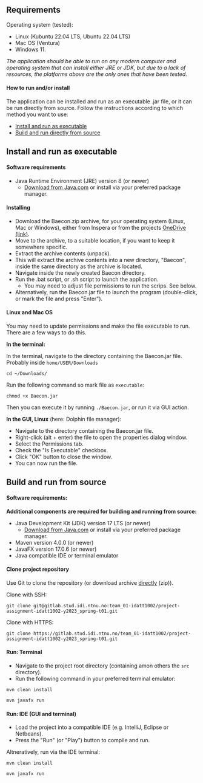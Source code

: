 ## Requirements

Operating system (tested):
- Linux (Kubuntu 22.04 LTS, Ubuntu 22.04 LTS)
- Mac OS (Ventura)
- Windows 11.

_The application should be able to run on any modern computer and operating system that can install either JRE or JDK, but due to a lack of resources, the platforms above are the only ones that have been tested._

#### How to run and/or install

The application can be installed and run as an executable .jar file, or it can be run directly from source. Follow the instructions according to which method you want to use:

- [Install and run as executable](https://gitlab.stud.idi.ntnu.no/team_01-idatt1002/project-assignment-idatt1002-y2023_spring-t01/-/wikis/Installation-Manual#install-and-run-as-executable)
- [Build and run directly from source](https://gitlab.stud.idi.ntnu.no/team_01-idatt1002/project-assignment-idatt1002-y2023_spring-t01/-/wikis/Installation-Manual#build-and-run-from-source)


## Install and run as executable

#### Software requirements

- Java Runtime Environment (JRE) version 8 (or newer) 
   - [Download from Java.com](https://www.java.com/en/download/) or install via your preferred package manager.


#### Installing
- Download the Baecon.zip archive, for your operating system (Linux, Mac or Windows), either from Inspera or from the projects [OneDrive (link)](https://studntnu-my.sharepoint.com/:f:/g/personal/jierikse_ntnu_no1/EpYrgFTRTDtBr85oTRZC4i0B5VVj5MwGV4pTgRca2CuWGA?e=Fx4Cbz).
- Move to the archive, to a suitable location, if you want to keep it somewhere specific.
- Extract the archive contents (unpack).
- This will extract the archive contents into a new directory, "Baecon", inside the same directory as the archive is located.
- Navigate inside the newly created Baecon directory.
- Run the .bat script, or .sh script to launch the application.
   - You may need to adjust file permissions to run the scrips. See below.
- Alternatively, run the Baecon.jar file to launch the program (double-click, or mark the file and press "Enter").

#### Linux and Mac OS

You may need to update permissions and make the file executable to run. There are a few ways to do this.

**In the terminal:**

In the terminal, navigate to the directory containing the Baecon.jar file. Probably inside `home/USER/Downloads`

`cd ~/Downloads/`

Run the following command so mark file as `executable`:

`chmod +x Baecon.jar`

Then you can execute it by running `./Baecon.jar`, or run it via GUI action.

**In the GUI, Linux** (here: Dolphin file manager):
- Navigate to the directory containing the Baecon.jar file.
- Right-click (alt + enter) the file to open the properties dialog window.
- Select the Permissions tab.
- Check the "Is Executable" checkbox.
- Click "OK" button to close the window.
- You can now run the file.



## Build and run from source


#### Software requirements:

**Additional components are required for building and running from source:**

- Java Development Kit (JDK) version 17 LTS (or newer)
   - [Download from Java.com](https://www.java.com/en/download/) or install via your preferred package manager.
- Maven version 4.0.0 (or newer)
- JavaFX version 17.0.6 (or newer)
- Java compatible IDE or terminal emulator

#### Clone project repository

Use Git to clone the repository (or download archive [directly](https://gitlab.stud.idi.ntnu.no/team_01-idatt1002/project-assignment-idatt1002-y2023_spring-t01/-/archive/main/project-assignment-idatt1002-y2023_spring-t01-main.zip) (zip)).

Clone with SSH:

`git clone git@gitlab.stud.idi.ntnu.no:team_01-idatt1002/project-assignment-idatt1002-y2023_spring-t01.git`

Clone with HTTPS:

`git clone https://gitlab.stud.idi.ntnu.no/team_01-idatt1002/project-assignment-idatt1002-y2023_spring-t01.git`



#### Run: Terminal

- Navigate to the project root directory (containing amon others the `src` directory).
- Run the following command in your preferred terminal emulator:

`mvn clean install`

`mvn javafx run`


#### Run: IDE (GUI and terminal)

- Load the project into a compatible IDE (e.g. IntelliJ, Eclipse or Netbeans).
- Press the "Run" (or "Play") button to compile and run.

Altneratively, run via the IDE terminal:

`mvn clean install`

`mvn javafx run`


